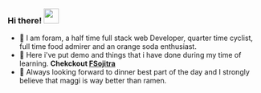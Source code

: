 ### Hi there! <img src="https://cultofthepartyparrot.com/parrots/hd/dealwithitnowparrot.gif" width="30px" />

- 🤷 I am foram, a half time full stack web Developer, quarter time cyclist, full time food admirer and an orange soda enthusiast.
- 📝 Here i've put demo and things that i have done during my time of learning. **Chekckout [FSojitra](https://github.com/FSojitra?tab=repositories)**
- 🍝 Always looking forward to dinner best part of the day and I strongly believe that maggi is way better than ramen.

<!-- <h1 align="center">Hi there 👋, I'm Foram!</h1> -->
<!-- <h3 align="center">And my Profile README.md is my Profile README.md. None of your Profile README.md :laughing: </3> -->
<!-- <h5>(PS. I know this intro is very lame but i simply couldn't come up with something even more lame than that so please bear with me, also for <a href="https://st1.bollywoodlife.com/wp-content/uploads/2018/07/Daisy-Shah-Gif.gif?impolicy=Medium_Resize&w=1200&h=800" target="blank">reference</a>)</h5> -->
<!-- <p align="left"> <img src="https://komarev.com/ghpvc/?username=fsojitra" alt="fsojitra" /> </p> -->

<!-- <p align="left"><img src="https://konpa.github.io/devicon/devicon.git/icons/react/react-original-wordmark.svg" alt="react" width="20" height="20"/> <img src="https://konpa.github.io/devicon/devicon.git/icons/angularjs/angularjs-original.svg" alt="angularjs" width="20" height="20"/> <img src="https://konpa.github.io/devicon/devicon.git/icons/bootstrap/bootstrap-plain.svg" alt="bootstrap" width="20" height="20"/> <img src="https://konpa.github.io/devicon/devicon.git/icons/javascript/javascript-original.svg" alt="javascript" width="20" height="20"/> <img src="https://konpa.github.io/devicon/devicon.git/icons/typescript/typescript-original.svg" alt="typescript" width="20" height="20"/> <img src="https://konpa.github.io/devicon/devicon.git/icons/mongodb/mongodb-original-wordmark.svg" alt="mongodb" width="20" height="20"/> <img src="https://konpa.github.io/devicon/devicon.git/icons/postgresql/postgresql-original-wordmark.svg" alt="postgresql" width="20" height="20"/> <img src="https://konpa.github.io/devicon/devicon.git/icons/redis/redis-original-wordmark.svg" alt="redis" width="20" height="20"/> <img src="https://konpa.github.io/devicon/devicon.git/icons/nodejs/nodejs-original-wordmark.svg" alt="nodejs" width="20" height="20"/> <img src="https://konpa.github.io/devicon/devicon.git/icons/nginx/nginx-original.svg" alt="nginx" width="20" height="20"/></p><p align="center"> <img src="https://github-readme-stats.vercel.app/api?username=fsojitra&show_icons=true" alt="fsojitra" /> </p> -->

<!-- <p align="center"> -->
<!-- <a href="https://dev.to/fsojitra" target="blank"><img align="center" src="https://cdn.jsdelivr.net/npm/simple-icons@3.0.1/icons/dev-dot-to.svg" alt="fsojitra" height="20" width="20" /></a> -->
<!-- <a href="https://twitter.com/fsojitra" target="blank"><img align="center" src="https://cdn.jsdelivr.net/npm/simple-icons@3.0.1/icons/twitter.svg" alt="fsojitra" height="20" width="20" /></a> -->
<!-- <a href="https://linkedin.com/in/foram-sojitra-47a467152" target="blank"><img align="center" src="https://cdn.jsdelivr.net/npm/simple-icons@3.0.1/icons/linkedin.svg" alt="foram-sojitra-47a467152" height="20" width="20" /></a> -->
<!-- <a href="https://stackoverflow.com/users/8251798/foram-sojitra" target="blank"><img align="center" src="https://cdn.jsdelivr.net/npm/simple-icons@3.0.1/icons/stackoverflow.svg" alt="users/8251798/foram-sojitra" height="20" width="20" /></a> -->
<!-- </p> -->
